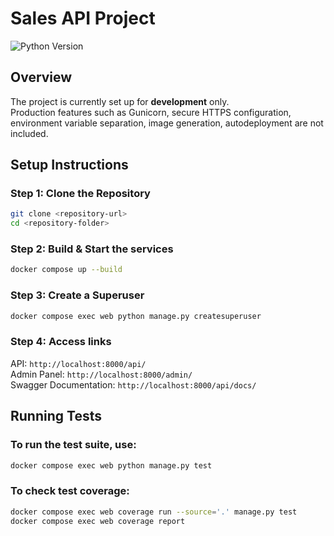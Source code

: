 # Sales API Project

![Python Version](https://img.shields.io/badge/python-3.11-blue)

## Overview

The project is currently set up for **development** only.  
Production features such as Gunicorn, secure HTTPS configuration, environment variable separation, image generation, autodeployment are not included.  

## Setup Instructions

### Step 1: Clone the Repository

```bash
git clone <repository-url>
cd <repository-folder>
```

### Step 2: Build & Start the services

```bash
docker compose up --build
```

### Step 3: Create a Superuser

```bash
docker compose exec web python manage.py createsuperuser
```

### Step 4: Access links
API: `http://localhost:8000/api/`  
Admin Panel: `http://localhost:8000/admin/`  
Swagger Documentation: `http://localhost:8000/api/docs/`  


## Running Tests

### To run the test suite, use:

```bash
docker compose exec web python manage.py test
```

### To check test coverage:

```bash
docker compose exec web coverage run --source='.' manage.py test
docker compose exec web coverage report
```
